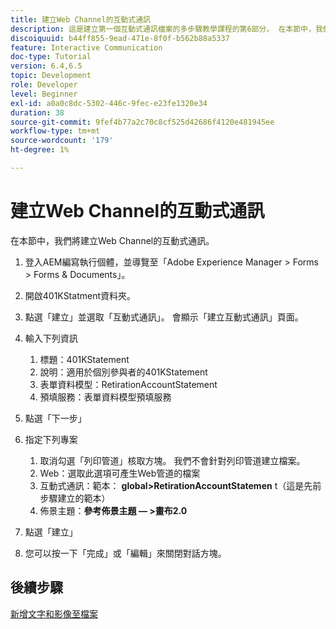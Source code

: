 ```yaml
---
title: 建立Web Channel的互動式通訊
description: 這是建立第一個互動式通訊檔案的多步驟教學課程的第6部分。 在本節中，我們將建立Web Channel的互動式通訊。
discoiquuid: b44ff855-9ead-471e-8f0f-b562b88a5337
feature: Interactive Communication
doc-type: Tutorial
version: 6.4,6.5
topic: Development
role: Developer
level: Beginner
exl-id: a0a0c8dc-5302-446c-9fec-e23fe1320e34
duration: 38
source-git-commit: 9fef4b77a2c70c8cf525d42686f4120e481945ee
workflow-type: tm+mt
source-wordcount: '179'
ht-degree: 1%

---
```


# 建立Web Channel的互動式通訊

在本節中，我們將建立Web Channel的互動式通訊。

1. 登入AEM編寫執行個體，並導覽至「Adobe Experience Manager > Forms > Forms &amp; Documents」。
1. 開啟401KStatment資料夾。
1. 點選「建立」並選取「互動式通訊」。 會顯示「建立互動式通訊」頁面。
1. 輸入下列資訊

   1. 標題：401KStatement
   1. 說明：適用於個別參與者的401KStatement
   1. 表單資料模型：RetirationAccountStatement
   1. 預填服務：表單資料模型預填服務

1. 點選「下一步」
1. 指定下列專案

   1. 取消勾選「列印管道」核取方塊。 我們不會針對列印管道建立檔案。
   1. Web：選取此選項可產生Web管道的檔案
   1. 互動式通訊：範本： **global>RetirationAccountStatemen** t（這是先前步驟建立的範本）
   1. 佈景主題：**參考佈景主題 — >畫布2.0**

1. 點選「建立」
1. 您可以按一下「完成」或「編輯」來關閉對話方塊。

## 後續步驟

[新增文字和影像至檔案](./partseven.md)
